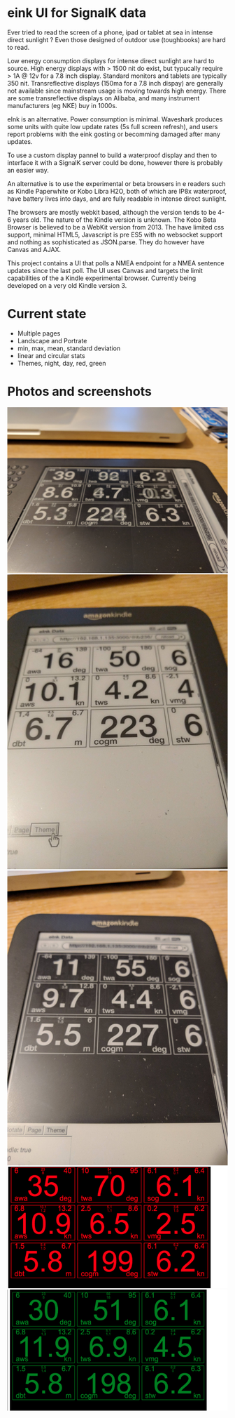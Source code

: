 # eink UI for SignalK data

Ever tried to read the screen of a phone, ipad or tablet at sea in intense direct sunlight ? Even those designed of outdoor use (toughbooks) are hard to read.

Low energy consumption displays for intense direct sunlight are hard to source. High energy displays with > 1500 nit  do exist, but typucally require > 1A @ 12v for a 7.8 inch display. Standard monitors and tablets are typically 350 nit.
Transreflective displays (150ma for a 7.8 inch dispay) are generally not available since mainstream usage is moving towards high energy. There are some transreflective displays on Alibaba, and many instrument manufacturers (eg NKE) buy in 1000s.

eInk is an alternative. Power consumption is minimal. Waveshark produces some units with quite low update rates (5s full screen refresh), and users report problems with the eink gosting or becomming damaged after many updates.

To use a custom display pannel to build a waterproof display and then to interface it with a SignalK server could be done, however there is probably an easier way.

An alternative is to use the experimental or beta browsers  in e readers such as Kindle Paperwhite or Kobo Libra H2O, both of which are IP8x waterproof, have battery lives into days, and are fully readable in intense direct sunlight. 

The browsers are mostly webkit based, although the version tends to be 4-6 years old. The nature of the Kindle version is unknown. The Kobo Beta Browser is believed to be a WebKit version from 2013. The have limited css support, minimal HTML5, Javascript is pre ES5 with no websocket support and nothing as sophisticated as JSON.parse. They do however have Canvas and AJAX.

This project contains a UI that polls a NMEA endpoint for a NMEA sentence updates since the last poll. The UI uses Canvas and targets the limit capabilities of the a Kindle experimental browser. Currently being developed on a very old Kindle version 3.

# Current state

* Multiple pages
* Landscape and Portrate
* min, max, mean, standard deviation
* linear and circular stats
* Themes, night, day, red, green

# Photos and screenshots

![Kindle](screenshots/k1.jpg)
![Kindle](screenshots/k2.jpg)
![Kindle](screenshots/k3.jpg)
![Chrome](screenshots/c1.png)
![Chrome](screenshots/c2.png)
